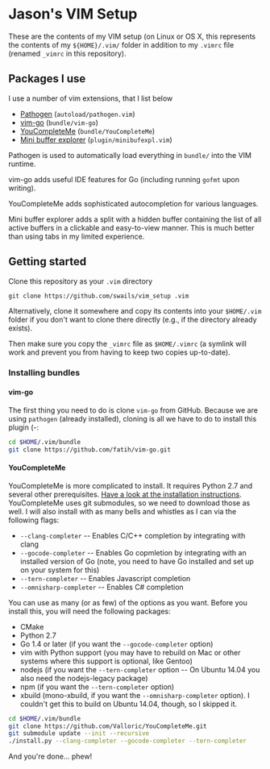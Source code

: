 Jason's VIM Setup
=================

These are the contents of my VIM setup (on Linux or OS X, this represents the
contents of my ``${HOME}/.vim/`` folder in addition to my ``.vimrc`` file
(renamed ``_vimrc`` in this repository).

Packages I use
--------------

I use a number of vim extensions, that I list below

- [Pathogen](https://github.com/tpope/vim-pathogen) (``autoload/pathogen.vim``)
- [vim-go](https://github.com/fatih/vim-go) (``bundle/vim-go``)
- [YouCompleteMe](https://github.com/Valloric/YouCompleteMe)
  (``bundle/YouCompleteMe``)
- [Mini buffer explorer](https://github.com/fholgado/minibufexpl.vim)
  (``plugin/minibufexpl.vim``)

Pathogen is used to automatically load everything in ``bundle/`` into the VIM
runtime.

vim-go adds useful IDE features for Go (including running ``gofmt`` upon
writing).

YouCompleteMe adds sophisticated autocompletion for various languages.

Mini buffer explorer adds a split with a hidden buffer containing the list of
all active buffers in a clickable and easy-to-view manner. This is much better
than using tabs in my limited experience.

Getting started
---------------

Clone this repository as your ``.vim`` directory

```
git clone https://github.com/swails/vim_setup .vim
```

Alternatively, clone it somewhere and copy its contents into your
``$HOME/.vim`` folder if you don't want to clone there directly (e.g., if the
directory already exists).

Then make sure you copy the ``_vimrc`` file as ``$HOME/.vimrc`` (a symlink will
work and prevent you from having to keep two copies up-to-date).

### Installing bundles

#### vim-go

The first thing you need to do is clone ``vim-go`` from GitHub. Because we are
using ``pathogen`` (already installed), cloning is all we have to do to install
this plugin (-:

```bash
cd $HOME/.vim/bundle
git clone https://github.com/fatih/vim-go.git
```

#### YouCompleteMe

YouCompleteMe is more complicated to install.  It requires Python 2.7 and
several other prerequisites. [Have a look at the installation
instructions](https://github.com/Valloric/YouCompleteMe#installation).
YouCompleteMe uses git submodules, so we need to download those as well. I will
also install with as many bells and whistles as I can via the following flags:

- ``--clang-completer`` -- Enables C/C++ completion by integrating with clang
- ``--gocode-completer`` -- Enables Go copmletion by integrating with an
  installed version of Go (note, you need to have Go installed and set up on
  your system for this)
- ``--tern-completer`` -- Enables Javascript completion
- ``--omnisharp-completer`` -- Enables C# completion

You can use as many (or as few) of the options as you want. Before you install
this, you will need the following packages:

- CMake
- Python 2.7
- Go 1.4 or later (if you want the ``--gocode-completer`` option)
- vim with Python support (you may have to rebuild on Mac or other systems where
  this support is optional, like Gentoo)
- nodejs (if you want the ``--tern-completer`` option -- On Ubuntu 14.04 you
  also need the nodejs-legacy package)
- npm (if you want the ``--tern-completer`` option)
- xbuild (mono-xbuild, if you want the ``--omnisharp-completer`` option). I
  couldn't get this to build on Ubuntu 14.04, though, so I skipped it.

```bash
cd $HOME/.vim/bundle
git clone https://github.com/Valloric/YouCompleteMe.git
git submodule update --init --recursive
./install.py --clang-completer --gocode-completer --tern-completer
```

And you're done... phew!
